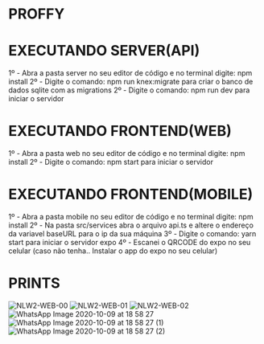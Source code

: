 # PROFFY

# EXECUTANDO SERVER(API)

1º - Abra a pasta server no seu editor de código e no terminal digite: npm install
2º - Digite o comando: npm run knex:migrate para criar o banco de dados sqlite com as migrations
2º - Digite o comando: npm run dev para iniciar o servidor


# EXECUTANDO FRONTEND(WEB)

1º - Abra a pasta web no seu editor de código e no terminal digite: npm install
2º - Digite o comando: npm start para iniciar o servidor

# EXECUTANDO FRONTEND(MOBILE)

1º - Abra a pasta mobile no seu editor de código e no terminal digite: npm install
2º - Na pasta src/services abra o arquivo api.ts e altere o endereço da variavel baseURL para o ip da sua máquina
3º - Digite o comando: yarn start para iniciar o servidor expo
4º - Escanei o QRCODE do expo no seu celular (caso não tenha.. Instalar o app do expo no seu celular)

# PRINTS

![NLW2-WEB-00](https://user-images.githubusercontent.com/45288456/95634877-4a532300-0a61-11eb-8b4c-983dc1573c3f.png)
![NLW2-WEB-01](https://user-images.githubusercontent.com/45288456/95634891-52ab5e00-0a61-11eb-852f-c0c59e376421.png)
![NLW2-WEB-02](https://user-images.githubusercontent.com/45288456/95634907-563ee500-0a61-11eb-8c81-34686aa04a28.png)
![WhatsApp Image 2020-10-09 at 18 58 27](https://user-images.githubusercontent.com/45288456/95634981-7a9ac180-0a61-11eb-9119-e35e5343cf09.jpeg)
![WhatsApp Image 2020-10-09 at 18 58 27 (1)](https://user-images.githubusercontent.com/45288456/95634985-7b335800-0a61-11eb-90a3-cb564dd96790.jpeg)
![WhatsApp Image 2020-10-09 at 18 58 27 (2)](https://user-images.githubusercontent.com/45288456/95634987-7b335800-0a61-11eb-95fb-7cad9edf3a51.jpeg)







